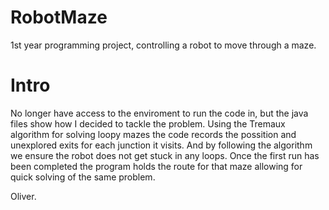 # RobotMaze
1st year programming project, controlling a robot to move through a maze.

# Intro
No longer have access to the enviroment to run the code in, but the java files show how I decided to tackle the problem. Using the Tremaux algorithm
for solving loopy mazes the code records the possition and unexplored exits for each junction it visits. And by following the algorithm
we ensure the robot does not get stuck in any loops. Once the first run has been completed the program holds the route for that maze
allowing for quick solving of the same problem. 

Oliver.
